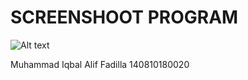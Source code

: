 # SCREENSHOOT PROGRAM
![Alt text](https://i.ibb.co/jz8qSwj/SS.jpg "Shift Cipher")

Muhammad Iqbal Alif Fadilla
140810180020
